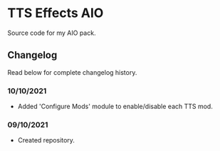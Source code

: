 # TTS Effects AIO
Source code for my AIO pack.

## Changelog
Read below for complete changelog history.

### 10/10/2021
- Added 'Configure Mods' module to enable/disable each TTS mod.

### 09/10/2021
- Created repository.